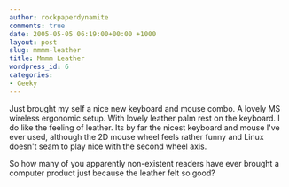 ```yaml
---
author: rockpaperdynamite
comments: true
date: 2005-05-05 06:19:00+00:00 +1000
layout: post
slug: mmmm-leather
title: Mmmm Leather
wordpress_id: 6
categories:
- Geeky
---
```


Just brought my self a nice new keyboard and mouse combo. A lovely MS wireless ergonomic setup. With lovely leather palm rest on the keyboard. I do like the feeling of leather. Its by far the nicest keyboard and mouse I've ever used, although the 2D mouse wheel feels rather funny and Linux doesn't seam to play nice with the second wheel axis.




So how many of you apparently non-existent readers have ever brought a computer product just because the leather felt so good?




